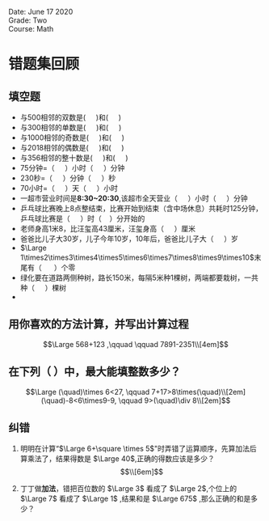 Date: June 17 2020  
Grade: Two  
Course: Math  

# 错题集回顾

## 填空题
- 与500相邻的双数是($\quad$  )和($\quad$  )
- 与300相邻的单数是($\quad$  )和($\quad$  )
- 与1000相邻的奇数是($\quad$  )和($\quad$  )
- 与2018相邻的偶数是($\quad$  )和($\quad$  )
- 与356相邻的整十数是($\quad$  )和($\quad$  )
- 75分钟=（$\quad$  ）小时（$\quad$  ）分钟
- 230秒=（$\quad$  ）分钟（$\quad$  ）秒
- 70小时=（$\quad$  ）天（$\quad$  ）小时
- 一超市营业时间是**8:30~20:30**,该超市全天营业（$\quad$  ）小时（$\quad$  ）分钟
- 乒乓球比赛晚上8点整结束，比赛开始到结束（含中场休息）共耗时125分钟，乒乓球比赛是（$\quad$   ）时（$~~~$  ）分开始的
- 老师身高1米8，比汪玺高43厘米，汪玺身高（$\quad$   ）厘米
- 爸爸比儿子大30岁，儿子今年10岁，10年后，爸爸比儿子大（$\quad$   ）岁
- $\Large 1\times2\times3\times4\times5\times6\times7\times8\times9\times10$末尾有（ $\quad$  ）个零
- 绿化要在道路两侧种树，路长150米，每隔5米种1棵树，两端都要栽树，一共种（$\quad$   ）棵树
- 

## 用你喜欢的方法计算，并写出计算过程
$$\Large 568+123 ,\qquad \qquad 7891-2351\\[4em]$$

## 在下列（  ）中，最大能填整数多少？
$$\Large (\quad)\times 6<27, \qquad 7+17>8\times(\quad)\\[2em]
 (\quad)-8<6\times9-9, \qquad 9>(\quad)\div 8\\[2em]$$

## 纠错
1. 明明在计算“$\Large 6+\square \times 5$"时弄错了运算顺序，先算加法后算乘法了，结果得数是 $\Large 40$,正确的得数应该是多少？
$$\\[6em]$$

2. 丁丁做**加法**，错把百位数的 $\Large 3$ 看成了 $\Large 2$,个位上的 $\Large 7$ 看成了 $\Large 1$ ,结果和是 $\Large 675$ ,那么正确的和是多少？



